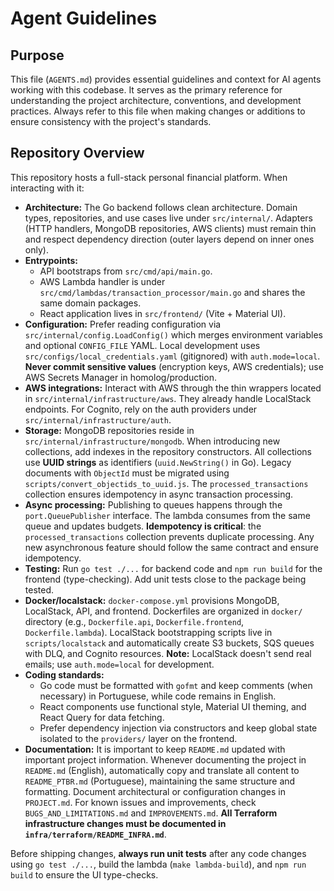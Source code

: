 # Agent Guidelines

## Purpose

This file (`AGENTS.md`) provides essential guidelines and context for AI agents working with this codebase. It serves as the primary reference for understanding the project architecture, conventions, and development practices. Always refer to this file when making changes or additions to ensure consistency with the project's standards.

## Repository Overview

This repository hosts a full-stack personal financial platform. When interacting with it:

- **Architecture:** The Go backend follows clean architecture. Domain types, repositories, and use cases live under `src/internal/`. Adapters (HTTP handlers, MongoDB repositories, AWS clients) must remain thin and respect dependency direction (outer layers depend on inner ones only).
- **Entrypoints:**
  - API bootstraps from `src/cmd/api/main.go`.
  - AWS Lambda handler is under `src/cmd/lambdas/transaction_processor/main.go` and shares the same domain packages.
  - React application lives in `src/frontend/` (Vite + Material UI).
- **Configuration:** Prefer reading configuration via `src/internal/config.LoadConfig()` which merges environment variables and optional `CONFIG_FILE` YAML. Local development uses `src/configs/local_credentials.yaml` (gitignored) with `auth.mode=local`. **Never commit sensitive values** (encryption keys, AWS credentials); use AWS Secrets Manager in homolog/production.
- **AWS integrations:** Interact with AWS through the thin wrappers located in `src/internal/infrastructure/aws`. They already handle LocalStack endpoints. For Cognito, rely on the auth providers under `src/internal/infrastructure/auth`.
- **Storage:** MongoDB repositories reside in `src/internal/infrastructure/mongodb`. When introducing new collections, add indexes in the repository constructors. All collections use **UUID strings** as identifiers (`uuid.NewString()` in Go). Legacy documents with `ObjectId` must be migrated using `scripts/convert_objectids_to_uuid.js`. The `processed_transactions` collection ensures idempotency in async transaction processing.
- **Async processing:** Publishing to queues happens through the `port.QueuePublisher` interface. The lambda consumes from the same queue and updates budgets. **Idempotency is critical**: the `processed_transactions` collection prevents duplicate processing. Any new asynchronous feature should follow the same contract and ensure idempotency.
- **Testing:** Run `go test ./...` for backend code and `npm run build` for the frontend (type-checking). Add unit tests close to the package being tested.
- **Docker/localstack:** `docker-compose.yml` provisions MongoDB, LocalStack, API, and frontend. Dockerfiles are organized in `docker/` directory (e.g., `Dockerfile.api`, `Dockerfile.frontend`, `Dockerfile.lambda`). LocalStack bootstrapping scripts live in `scripts/localstack` and automatically create S3 buckets, SQS queues with DLQ, and Cognito resources. **Note:** LocalStack doesn't send real emails; use `auth.mode=local` for development.
- **Coding standards:**
  - Go code must be formatted with `gofmt` and keep comments (when necessary) in Portuguese, while code remains in English.
  - React components use functional style, Material UI theming, and React Query for data fetching.
  - Prefer dependency injection via constructors and keep global state isolated to the `providers/` layer on the frontend.
- **Documentation:** It is important to keep `README.md` updated with important project information. Whenever documenting the project in `README.md` (English), automatically copy and translate all content to `README_PTBR.md` (Portuguese), maintaining the same structure and formatting. Document architectural or configuration changes in `PROJECT.md`. For known issues and improvements, check `BUGS_AND_LIMITATIONS.md` and `IMPROVEMENTS.md`. **All Terraform infrastructure changes must be documented in `infra/terraform/README_INFRA.md`**.

Before shipping changes, **always run unit tests** after any code changes using `go test ./...`, build the lambda (`make lambda-build`), and `npm run build` to ensure the UI type-checks.
